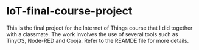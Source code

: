 # IoT-final-course-project
This is the final project for the Internet of Things course that I did together with a classmate. The work involves the use of several tools such as TinyOS, Node-RED and Cooja. Refer to the REAMDE file for more details.
